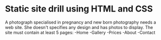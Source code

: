 Static site drill using HTML and CSS
===
A photograph specialised in pregnancy and new born photography needs a web site. She doesn't specifies any design and has photos to display.
The site must contain at least 5 pages:
-Home
-Gallery
-Prices
-About
-Contact